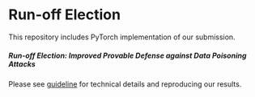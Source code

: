 # Run-off Election

This repository includes PyTorch implementation of our submission.

##### Run-off Election: Improved Provable Defense against Data Poisoning Attacks 

Please see [guideline](guideline.md) for technical details and reproducing our results.

